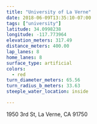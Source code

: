 ```yaml
---
title: "University of La Verne"
date: 2018-06-09T13:35:10-07:00
tags: ["university"]
latitude: 34.0998238
longitude: -117.773964
elevation_meters: 317.49
distance_meters: 400.00
lap_lanes: 8
home_lanes: 8
surface_type: artificial
colors: 
  - red
turn_diameter_meters: 65.56
turn_radius_b_meters: 33.63
steeple_water_location: inside

---
```

1950 3rd St, La Verne, CA 91750
<!--more-->
